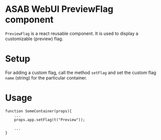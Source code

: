 # ASAB WebUI PreviewFlag component

`PreviewFlag` is a react reusable component.
It is used to display a customizable (preview) flag. 

# Setup
For adding a custom flag, call the method `setFlag` and set the custom flag `name` (string) for the particular container.

# Usage

```
function SomeContainer(props){
	...
	props.app.setFlag(t("Preview"));
	
	...
}
```